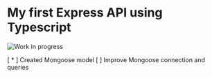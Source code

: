 # My first Express API using Typescript

![Work in progress](https://cdn11.bigcommerce.com/s-c8331u0/images/stencil/1280x1280/products/7779/7219/abeka_hes_still_working_on_me__85319.1410546579.jpg?c=2 "Photo from https://bigcommerce.com")

[ * ] Created Mongoose model
[ ] Improve Mongoose connection and queries